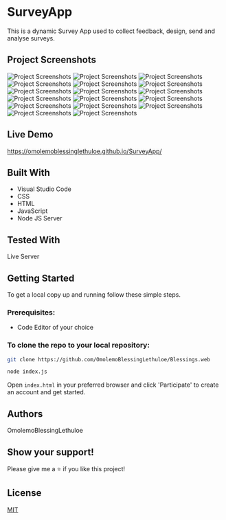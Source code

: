 # SurveyApp

This is a dynamic Survey App used to collect feedback, design, send and analyse surveys.

## Project Screenshots
![Project Screenshots](images/readme/image%20(1).png)
![Project Screenshots](images/readme/image%20(2).png)
![Project Screenshots](images/readme/image%20(3).png)
![Project Screenshots](images/readme/image%20(4).png)
![Project Screenshots](images/readme/image%20(5).png)
![Project Screenshots](images/readme/image%20(6).png)
![Project Screenshots](images/readme/image%20(7).png)
![Project Screenshots](images/readme/image%20(8).png)
![Project Screenshots](images/readme/image%20(9).png)
![Project Screenshots](images/readme/image%20(10).png)
![Project Screenshots](images/readme/image%20(11).png)
![Project Screenshots](images/readme/image%20(12).png)
![Project Screenshots](images/readme/image%20(13).png)
![Project Screenshots](images/readme/image%20(14).png)
![Project Screenshots](images/readme/image%20(15).png)
![Project Screenshots](images/readme/image%20(16).png)
![Project Screenshots](images/readme/image%20(17).png)

## Live Demo
https://omolemoblessinglethuloe.github.io/SurveyApp/

## Built With

* Visual Studio Code
* CSS
* HTML
* JavaScript
* Node JS Server

## Tested With
Live Server

## Getting Started

To get a local copy up and running follow these simple steps.

### Prerequisites:
* Code Editor of your choice

### To clone the repo to your local repository:

``` bash
git clone https://github.com/OmolemoBlessingLethuloe/Blessings.web
``` 

``` bash
node index.js
```

Open ``` index.html ``` in your preferred browser and click 'Participate' to create an account and get started.

## Authors
OmolemoBlessingLethuloe

## Show your support!
Please give me a ⭐ if you like this project!

## License
[MIT](https://choosealicense.com/licenses/mit/)
